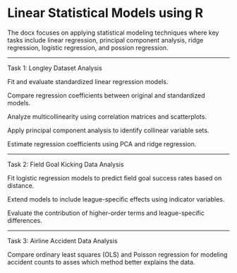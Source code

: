 # Linear Statistical Models using R

The docx focuses on applying statistical modeling techniques where key tasks include linear regression, principal component analysis, ridge regression, logistic regression, and possion regression.

---

Task 1: Longley Dataset Analysis

Fit and evaluate standardized linear regression models.

Compare regression coefficients between original and standardized models.

Analyze multicollinearity using correlation matrices and scatterplots.

Apply principal component analysis to identify collinear variable sets.

Estimate regression coefficients using PCA and ridge regression.

---

Task 2: Field Goal Kicking Data Analysis

Fit logistic regression models to predict field goal success rates based on distance.

Extend models to include league-specific effects using indicator variables.

Evaluate the contribution of higher-order terms and league-specific differences.

---

Task 3: Airline Accident Data Analysis

Compare ordinary least squares (OLS) and Poisson regression for modeling accident counts to asses which method better explains the data.
